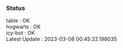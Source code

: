 ### Status


table : OK  
hogwarts : OK  
icy-bot : OK  
Latest Update : 2023-03-08 00:45:22.198035
